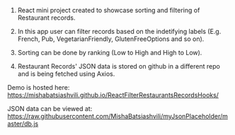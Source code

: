 1. React mini project created to showcase sorting and filtering of Restaurant records.

2. In this app user can filter records based on the indetifying labels (E.g. French, Pub, VegetarianFriendly, GlutenFreeOptions and so on).

3. Sorting can be done by ranking (Low to High and High to Low).

4. Restaurant Records' JSON data is stored on github in a different repo and is being fetched using Axios.

Demo is hosted here: https://mishabatsiashvili.github.io/ReactFilterRestaurantsRecordsHooks/

JSON data can be viewed at: https://raw.githubusercontent.com/MishaBatsiashvili/myJsonPlaceholder/master/db.js
